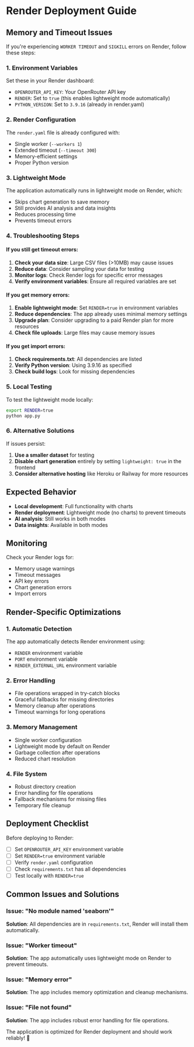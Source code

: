 # Render Deployment Guide

## Memory and Timeout Issues

If you're experiencing `WORKER TIMEOUT` and `SIGKILL` errors on Render, follow these steps:

### 1. Environment Variables
Set these in your Render dashboard:
- `OPENROUTER_API_KEY`: Your OpenRouter API key
- `RENDER`: Set to `true` (this enables lightweight mode automatically)
- `PYTHON_VERSION`: Set to `3.9.16` (already in render.yaml)

### 2. Render Configuration
The `render.yaml` file is already configured with:
- Single worker (`--workers 1`)
- Extended timeout (`--timeout 300`)
- Memory-efficient settings
- Proper Python version

### 3. Lightweight Mode
The application automatically runs in lightweight mode on Render, which:
- Skips chart generation to save memory
- Still provides AI analysis and data insights
- Reduces processing time
- Prevents timeout errors

### 4. Troubleshooting Steps

#### If you still get timeout errors:
1. **Check your data size**: Large CSV files (>10MB) may cause issues
2. **Reduce data**: Consider sampling your data for testing
3. **Monitor logs**: Check Render logs for specific error messages
4. **Verify environment variables**: Ensure all required variables are set

#### If you get memory errors:
1. **Enable lightweight mode**: Set `RENDER=true` in environment variables
2. **Reduce dependencies**: The app already uses minimal memory settings
3. **Upgrade plan**: Consider upgrading to a paid Render plan for more resources
4. **Check file uploads**: Large files may cause memory issues

#### If you get import errors:
1. **Check requirements.txt**: All dependencies are listed
2. **Verify Python version**: Using 3.9.16 as specified
3. **Check build logs**: Look for missing dependencies

### 5. Local Testing
To test the lightweight mode locally:
```bash
export RENDER=true
python app.py
```

### 6. Alternative Solutions
If issues persist:
1. **Use a smaller dataset** for testing
2. **Disable chart generation** entirely by setting `lightweight: true` in the frontend
3. **Consider alternative hosting** like Heroku or Railway for more resources

## Expected Behavior
- **Local development**: Full functionality with charts
- **Render deployment**: Lightweight mode (no charts) to prevent timeouts
- **AI analysis**: Still works in both modes
- **Data insights**: Available in both modes

## Monitoring
Check your Render logs for:
- Memory usage warnings
- Timeout messages
- API key errors
- Chart generation errors
- Import errors

## Render-Specific Optimizations

### 1. Automatic Detection
The app automatically detects Render environment using:
- `RENDER` environment variable
- `PORT` environment variable  
- `RENDER_EXTERNAL_URL` environment variable

### 2. Error Handling
- File operations wrapped in try-catch blocks
- Graceful fallbacks for missing directories
- Memory cleanup after operations
- Timeout warnings for long operations

### 3. Memory Management
- Single worker configuration
- Lightweight mode by default on Render
- Garbage collection after operations
- Reduced chart resolution

### 4. File System
- Robust directory creation
- Error handling for file operations
- Fallback mechanisms for missing files
- Temporary file cleanup

## Deployment Checklist

Before deploying to Render:
- [ ] Set `OPENROUTER_API_KEY` environment variable
- [ ] Set `RENDER=true` environment variable
- [ ] Verify `render.yaml` configuration
- [ ] Check `requirements.txt` has all dependencies
- [ ] Test locally with `RENDER=true`

## Common Issues and Solutions

### Issue: "No module named 'seaborn'"
**Solution**: All dependencies are in `requirements.txt`, Render will install them automatically.

### Issue: "Worker timeout"
**Solution**: The app automatically uses lightweight mode on Render to prevent timeouts.

### Issue: "Memory error"
**Solution**: The app includes memory optimization and cleanup mechanisms.

### Issue: "File not found"
**Solution**: The app includes robust error handling for file operations.

The application is optimized for Render deployment and should work reliably! 🚀 